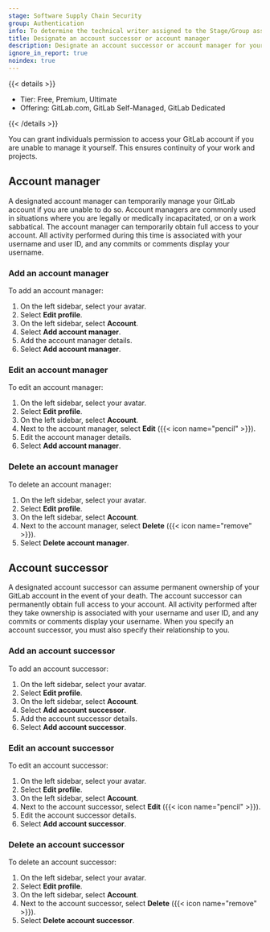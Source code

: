 ```yaml
---
stage: Software Supply Chain Security
group: Authentication
info: To determine the technical writer assigned to the Stage/Group associated with this page, see https://handbook.gitlab.com/handbook/product/ux/technical-writing/#assignments
title: Designate an account successor or account manager
description: Designate an account successor or account manager for your GitLab account.
ignore_in_report: true
noindex: true
---
```


{{< details >}}

- Tier: Free, Premium, Ultimate
- Offering: GitLab.com, GitLab Self-Managed, GitLab Dedicated

{{< /details >}}

You can grant individuals permission to access your GitLab account if you are unable to manage it
yourself. This ensures continuity of your work and projects.

## Account manager

A designated account manager can temporarily manage your GitLab account if you are unable to do so.
Account managers are commonly used in situations where you are legally or medically incapacitated,
or on a work sabbatical. The account manager can temporarily obtain full access to your account. All
activity performed during this time is associated with your username and user ID, and any commits or
comments display your username.

### Add an account manager

To add an account manager:

1. On the left sidebar, select your avatar.
1. Select **Edit profile**.
1. On the left sidebar, select **Account**.
1. Select **Add account manager**.
1. Add the account manager details.
1. Select **Add account manager**.

### Edit an account manager

To edit an account manager:

1. On the left sidebar, select your avatar.
1. Select **Edit profile**.
1. On the left sidebar, select **Account**.
1. Next to the account manager, select **Edit** ({{< icon name="pencil" >}}).
1. Edit the account manager details.
1. Select **Add account manager**.

### Delete an account manager

To delete an account manager:

1. On the left sidebar, select your avatar.
1. Select **Edit profile**.
1. On the left sidebar, select **Account**.
1. Next to the account manager, select **Delete** ({{< icon name="remove" >}}).
1. Select **Delete account manager**.

## Account successor

A designated account successor can assume permanent ownership of your GitLab account in the event
of your death. The account successor can permanently obtain full access to your account. All
activity performed after they take ownership is associated with your username and user ID, and
any commits or comments display your username. When you specify an account successor, you must
also specify their relationship to you.

### Add an account successor

To add an account successor:

1. On the left sidebar, select your avatar.
1. Select **Edit profile**.
1. On the left sidebar, select **Account**.
1. Select **Add account successor**.
1. Add the account successor details.
1. Select **Add account successor**.

### Edit an account successor

To edit an account successor:

1. On the left sidebar, select your avatar.
1. Select **Edit profile**.
1. On the left sidebar, select **Account**.
1. Next to the account successor, select **Edit** ({{< icon name="pencil" >}}).
1. Edit the account successor details.
1. Select **Add account successor**.

### Delete an account successor

To delete an account successor:

1. On the left sidebar, select your avatar.
1. Select **Edit profile**.
1. On the left sidebar, select **Account**.
1. Next to the account successor, select **Delete** ({{< icon name="remove" >}}).
1. Select **Delete account successor**.
